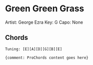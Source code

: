 # Green Green Grass
Artist: George Ezra
Key: G
Capo: None

## Chords
```
Tuning: [E][A][D][G][B][E]

{comment: ProChords content goes here}
``` 